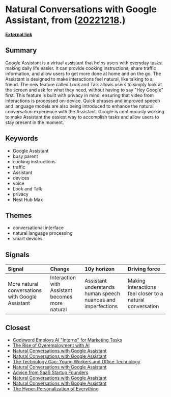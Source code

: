 # __Natural Conversations with Google Assistant__, from ([20221218](https://kghosh.substack.com/p/20221218).)

__[External link](https://blog.google/products/assistant/assistant-io-2022/?utm_source=substack&utm_medium=email)__



## Summary

Google Assistant is a virtual assistant that helps users with everyday tasks, making daily life easier. It can provide cooking instructions, share traffic information, and allow users to get more done at home and on the go. The Assistant is designed to make interactions feel natural, like talking to a friend. The new feature called Look and Talk allows users to simply look at the screen and ask for what they need, without having to say "Hey Google" first. This feature is built with privacy in mind, ensuring that video from interactions is processed on-device. Quick phrases and improved speech and language models are also being introduced to enhance the natural conversation experience with the Assistant. Google is continuously working to make Assistant the easiest way to accomplish tasks and allow users to stay present in the moment.

## Keywords

* Google Assistant
* busy parent
* cooking instructions
* traffic
* Assistant
* devices
* voice
* Look and Talk
* privacy
* Nest Hub Max

## Themes

* conversational interface
* natural language processing
* smart devices

## Signals

| Signal                                           | Change                                          | 10y horizon                                                  | Driving force                                             |
|:-------------------------------------------------|:------------------------------------------------|:-------------------------------------------------------------|:----------------------------------------------------------|
| More natural conversations with Google Assistant | Interaction with Assistant becomes more natural | Assistant understands human speech nuances and imperfections | Making interactions feel closer to a natural conversation |

## Closest

* [Codeword Employs AI "Interns" for Marketing Tasks](5965b7dd732cc0a0062bde87207b0a77)
* [The Rise of Overemployment with AI](865de68b1a86658397163b10f850e3c5)
* [Natural Conversations with Google Assistant](3b057a14187c304edd1a0f4bbed854a8)
* [Natural Conversations with Google Assistant](3b057a14187c304edd1a0f4bbed854a8)
* [The Technology Gap: Young Workers and Office Technology](5ae1107c845692a2acadc6565babc91b)
* [Natural Conversations with Google Assistant](3b057a14187c304edd1a0f4bbed854a8)
* [Advice from SaaS Startup Founders](794d2271367c23dcb630df18c87c1582)
* [Natural Conversations with Google Assistant](3b057a14187c304edd1a0f4bbed854a8)
* [Natural Conversations with Google Assistant](3b057a14187c304edd1a0f4bbed854a8)
* [The Hyper-Personalization of Everything](9ef1218bf5010b0780647b93d724b93b)